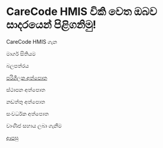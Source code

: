 # CareCode HMIS විකි වෙත ඔබව සාදරයෙන් පිළිගනිමු!

CareCode HMIS ගැන

මාර්ග සිතියම

බලපත්රය

[පරිශීලක අත්පොත](https://github.com/hmislk/hmis/wiki/%E0%B6%B4%E0%B6%BB%E0%B7%92%E0%B7%81%E0%B7%93%E0%B6%BD%E0%B6%9A-%E0%B6%85%E0%B6%AD%E0%B7%8A%E0%B6%B4%E0%B7%9C%E0%B6%AD)

ස්ථාපන අත්පොත

නඩත්තු අත්පොත

සංවර්ධක අත්පොත

වාණිජ සහාය ලබා ගැනීම




[ආපසු](https://github.com/hmislk/hmis/wiki)